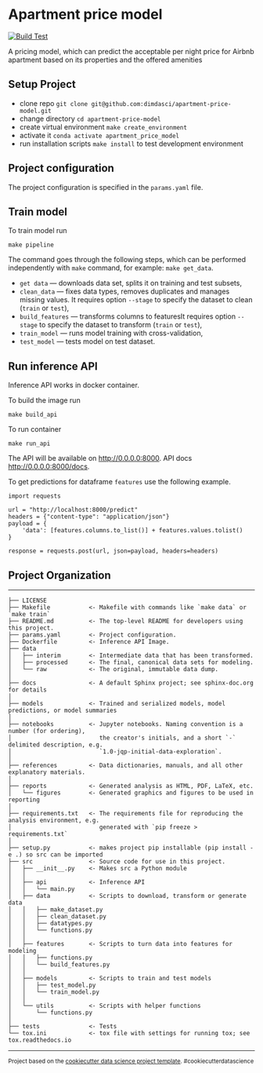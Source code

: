 # Apartment price model

[![Build Test](https://github.com/dimdasci/apartment-price-model/actions/workflows/makefile.yaml/badge.svg)](https://github.com/dimdasci/apartment-price-model/actions/workflows/makefile.yaml)

A pricing model, which can predict the acceptable per night price for Airbnb apartment based on its properties and the offered amenities

## Setup Project
- clone repo `git clone git@github.com:dimdasci/apartment-price-model.git`
- change directory `cd apartment-price-model`
- create virtual environment `make create_environment`
- activate it `conda activate apartment_price_model`
- run installation scripts `make install` to test development environment

## Project configuration

The project configuration is specified in the `params.yaml` file.


## Train model

To train model run 

`make pipeline`

The command goes through the following steps, which can be performed independently with `make` command, for example: `make get_data`.
- `get data` — downloads data set, splits it on training and test subsets,
- `clean_data` — fixes data types, removes duplicates and manages missing values. It requires option `--stage` to specify the dataset to clean (`train` or `test`), 
- `build_features` — transforms columns to featuresIt requires option `--stage` to specify the dataset to transform (`train` or `test`),
- `train_model` — runs model training with cross-validation,
- `test_model` — tests model on test dataset.

## Run inference API

Inference API works in docker container. 

To build the image run

`make build_api`

To run container 

`make run_api`

The API will be available on http://0.0.0.0:8000. API docs http://0.0.0.0:8000/docs.

To get predictions for dataframe `features` use the following example.

```
import requests

url = "http://localhost:8000/predict"
headers = {"content-type": "application/json"}
payload = {
    'data': [features.columns.to_list()] + features.values.tolist()
}

response = requests.post(url, json=payload, headers=headers)
```

## Project Organization
------------

    ├── LICENSE
    ├── Makefile           <- Makefile with commands like `make data` or `make train`
    ├── README.md          <- The top-level README for developers using this project.
    ├── params.yaml        <- Project configuration.
    ├── Dockerfile         <- Inference API Image.
    ├── data
    │   ├── interim        <- Intermediate data that has been transformed.
    │   ├── processed      <- The final, canonical data sets for modeling.
    │   └── raw            <- The original, immutable data dump.
    │
    ├── docs               <- A default Sphinx project; see sphinx-doc.org for details
    │
    ├── models             <- Trained and serialized models, model predictions, or model summaries
    │
    ├── notebooks          <- Jupyter notebooks. Naming convention is a number (for ordering),
    │                         the creator's initials, and a short `-` delimited description, e.g.
    │                         `1.0-jqp-initial-data-exploration`.
    │
    ├── references         <- Data dictionaries, manuals, and all other explanatory materials.
    │
    ├── reports            <- Generated analysis as HTML, PDF, LaTeX, etc.
    │   └── figures        <- Generated graphics and figures to be used in reporting
    │
    ├── requirements.txt   <- The requirements file for reproducing the analysis environment, e.g.
    │                         generated with `pip freeze > requirements.txt`
    │
    ├── setup.py           <- makes project pip installable (pip install -e .) so src can be imported
    ├── src                <- Source code for use in this project.
    │   ├── __init__.py    <- Makes src a Python module
    │   │
    │   ├── api            <- Inference API
    │   │   └── main.py
    │   ├── data           <- Scripts to download, transform or generate data
    │   │   ├── make_dataset.py
    │   │   ├── clean_dataset.py
    │   │   ├── datatypes.py
    │   │   └── functions.py
    │   │   
    │   ├── features       <- Scripts to turn data into features for modeling
    │   │   ├── functions.py
    │   │   └── build_features.py
    │   │
    │   ├── models         <- Scripts to train and test models               
    │   │   ├── test_model.py
    │   │   └── train_model.py
    │   │
    │   └── utils          <- Scripts with helper functions            
    │       └── functions.py
    │
    ├── tests              <- Tests
    └── tox.ini            <- tox file with settings for running tox; see tox.readthedocs.io


--------

<p><small>Project based on the <a target="_blank" href="https://drivendata.github.io/cookiecutter-data-science/">cookiecutter data science project template</a>. #cookiecutterdatascience</small></p>
